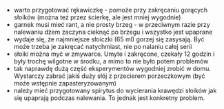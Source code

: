 - warto przygotować rękawiczkę - pomoże przy zakręcaniu gorących słoików (można też przez ścierkę, ale jest mniej wygodnie)
- garnek musi mieć rant, a nie prosty brzeg - w przeciwnym razie przy nalewaniu dżem zaczyna cieknąć po brzegu i wszystko jest upaprane
- wydaje się, że najmniejsze słoiczki (65 ml) gorzej się zasysają. Być może trzeba je zakręcać natychmiast, nie po nalaniu całej serii
- słoiki można myć w zmywarce. Umyte i zakręcone, czekały 12 godzin i były trochę wilgotne w środku, a mimo to nie było potem problemów
- tak naprawdę dużą część eksperymentów wygodniej zrobić w domu. Wystarczy zabrać jakiś duży słój z przecierem porzeczkowym (być może wstępnie zapasteryzowanym)
- należy mieć przygotowany spirytus do wycierania krawędzi słoików jak się upaprają podczas nalewania. To jednak jest konkretny problem.
